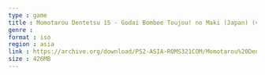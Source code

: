 ```yaml
---
type : game
title : Momotarou Dentetsu 15 - Godai Bombee Toujou! no Maki (Japan) (v2.00)
genre : 
format : iso
region : asia
link : https://archive.org/download/PS2-ASIA-ROMS321COM/Momotarou%20Dentetsu%2015%20-%20Godai%20Bombee%20Toujou%21%20no%20Maki%20%28Japan%29%20%28v2.00%29.7z
size : 426MB
---
```

